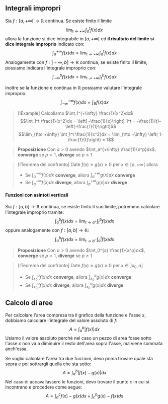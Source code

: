 ## Integrali impropri
Sia $f: [a, +\infty[ \to \mathbb{R}$ continua. Se esiste finito il limite
$$\lim_{t\to +\infty} \int_a^t f(x) dx$$
allora la funzione si dice integrabile in $[a,+\infty[$ ed **il risultato del limite si dice integrale improprio** indicato con:
$$\int_a^{+\infty} f(x) dx = \lim_{t\to +\infty} \int_a^t f(x) dx$$
Analogamente con $f: ]-\infty, b]\to \mathbb{R}$ continua, se esiste finito il limite, possiamo indicare l'integrale improprio con:
$$\int_{-\infty}^b f(x) dx = \lim_{t\to +\infty} \int_t^b f(x) dx$$

Inoltre se la funzione è continua in $\mathbb{R}$ possiamo valutare l'integrale improprio:
$$\int_{-\infty}^{+\infty} f(x)dx = \int_{\mathbb{R}} f(x)dx$$
>[!Example]
>Calcoliamo $\int_1^{+\infty} \frac{1}{x^2}dx$
>$$\int_1^t \frac{1}{x^2}dx = \left[ -\frac{1}{x}\right]_1^t = -\frac{1}{t}- \left(-\frac{1}{1}\right)$$
>$$\lim_{t\to +\infty} \int_1^t \frac{1}{x^2}dx = \lim_{t\to +\infty} \left( 1-\frac{1}{t}\right) = 1$$

>**Proposizione**
>Con $a>0$ avendo $\int_a^{+\infty} \frac{1}{x^p}dx$, **converge** se $p>1$, **diverge** se $p\leq 1$

>[!Teorema del confronto]
>Date $f(x) \geq g(x)\geq 0$ per $x\in [a, +\infty[$ allora
>- Se $\int_a^{+\infty}f(x)dx$ **converge**, allora $\int_a^{+\infty}g(x)dx$ **converge**
>- Se $\int_a^{+\infty}f(x)dx$ **diverge**, allora $\int_a^{+\infty}g(x)dx$ **diverge**

#### Funzioni con asintoti verticali
Sia $f:]a,b]\to \mathbb{R}$ continua, se esiste finito il suo limite, potremmo calcolare l'integrale improprio tramite:
$$\int_a^bf(x)dx=\lim_{t\to a^+}\int_t^bf(x)dx$$
oppure analogamente con $f: [a,b[ \to \mathbb{R}$:
$$\int_a^bf(x)dx=\lim_{t\to b^-}\int_a^tf(x)dx$$
>**Proposizione**
>Con $a>0$ avendo $\int_0^{a} \frac{1}{x^p}dx$, **converge** se $p<1$, **diverge** se $p\geq 1$

>[!Teorema del confronto]
>Date $f(x) \geq g(x)\geq 0$ per $x\in ]x_0, a]$
>- Se $\int_{x_0}^{a}f(x)dx$ **converge**, allora $\int_{x_0}^{a}g(x)dx$ **converge**
>- Se $\int_{x_0}^{a}f(x)dx$ **diverge**, allora $\int_{x_0}^{a}g(x)dx$ **diverge**

## Calcolo di aree
Per calcolare l'area compresa tra il grafico della funzione e l'asse $x$, dobbiamo calcolare l'integrale del valore assoluto di $f$:
$$A = \int_a^b|f(x)|dx$$
Usiamo il valore assoluto perchè nel caso un pezzo di area fosse sotto l'asse $x$ non va a diminuire il resto dell'area sopra l'asse, ma viene sommata anch'essa.

Se voglio calcolare l'area tra due funzioni, devo prima trovare quale sta sopra e poi sottrargli quella che sta sotto:
$$A=\int_a^b|f(x)-g(x)|dx$$
Nel caso di accavallassero le funzioni, devo trovare il punto $c$ in cui si incontrano e procedere come segue:
$$A= \int_a^cf(x)-g(x)dx+\int_c^bg(x)-f(x)dx$$
